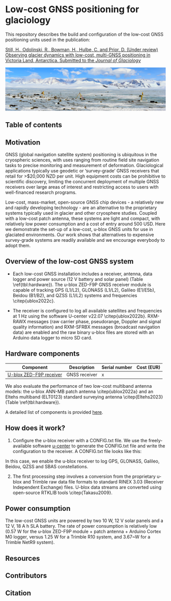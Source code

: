 # Low-cost GNSS positioning for glaciology

This repository describes the build and configuration of the low-cost GNSS positioning units used in the publication:

[Still, H., Odolinski, R., Bowman, H., Hulbe, C. and Prior, D. (Under review) Observing glacier dynamics with low-cost, multi-GNSS positioning in Victoria Land, Antarctica. Submitted to the _Journal of Glaciology_](https://drive.google.com/file/d/1XmEQSZw7YCs4UeDsx9XjOYceR0UcZ_Ou/view?usp=drive_link)

![Priestley Glacier, Victoria Land, Antarctica](/Documentation/Images/DSC_0474_crop.jpeg)


## Table of contents

## Motivation

GNSS (global navigation satellite system) positioning is ubiquitous in the cryospheric sciences, with uses ranging from routine field site navigation tasks to precise monitoring and measurement of deformation. Glaciological applications typically use geodetic or ‘survey-grade’ GNSS receivers that retail for >$20,000 NZD per unit. High equipment costs can be prohibitive to scientific discovery, limiting the concurrent deployment of multiple GNSS receivers over large areas of interest and restricting access to users with well-financed research programs.


 Low-cost, mass-market, open-source GNSS chip devices - a relatively new and rapidly developing technology - are an alternative to the proprietary systems typically used in glacier and other cryosphere studies. Coupled with a low-cost patch antenna, these systems are light and compact, with relatively low power consumption and a cost of entry around 500 USD.  Here we demonstrate the set-up of a low-cost, u-blox GNSS units for use in glaciated environments. Our work shows that alternatives to expensive survey-grade systems are readily available and we encourage everybody to adopt them.   

## Overview of the low-cost GNSS system

- Each low-cost GNSS installation includes a receiver, antenna, data logger and power source (12 V battery and solar panel) (Table \ref{tbl:hardware}). The u-blox ZED-F9P GNSS receiver module is capable of tracking GPS (L1/L2), GLONASS (L1/L2), Galileo (E1/E5b), Beidou (B1/B2), and QZSS (L1/L2) systems and frequencies \citep{ublox2022c}. 

- The receiver is configured to log all available satellites and frequencies at 1 Hz using the software U-center v22.07 \citep{ublox2022b}.  RXM-RAWX messages (raw carrier phase, pseudorange, Doppler and signal quality information) and RXM-SFRBX messages (broadcast navigation data) are enabled and the raw binary u-blox files are stored with an Arduino data logger to micro SD card. 


## Hardware components


| Component                                                                                | Description        | Serial number     | Cost (EUR)  |
|------------------------------------------------------------------------------------------|--------------------|-------------------|-------------|
| [U-blox ZED-F9P receiver](/Documentation/Manuals/ZED-F9P-04B_DataSheet_UBX-21044850.pdf) | GNSS receiver      |  x                |             |


We also evaluate the performance of two low-cost multiband antenna models:  the u-blox ANN-MB patch antenna \citep{ublox2022a} and an Eltehs multiband (ELT0123) standard surveying antenna \citep{Eltehs2023} (Table \ref{tbl:hardware}). 

A detailed list of components is provided [here](/Hardware). 


## How does it work?

1. Configure the u-blox receiver with a CONFIG.txt file. We use the freely-available software [u-center](https://www.u-blox.com/en/product/u-center) to generate the CONFIG.txt file and write the configuration to the receiver. A CONFIG.txt file looks like this:

In this case, we enable the u-blox receiver to log GPS, GLONASS, Galileo, Beidou, QZSS and SBAS constellations. 


2. The first processing step involves a conversion from the proprietary u-blox and Trimble raw data file formats to standard RINEX 3.03 (Receiver Independent Exchange) files. U-blox data streams are converted using open-source RTKLIB tools \citep{Takasu2009}. 


## Power consumption

The low-cost GNSS units are powered by two 10 W, 12 V solar panels and a 12 V, 18 A h SLA battery. The rate of power consumption is relatively low (0.57 W for the u-blox ZED-F9P module + patch antenna + Arduino Cortex M0 logger, versus 1.25 W for a Trimble R10 system, and 3.67~W for a Trimble NetR9 system).

## Resources


## Contributors


## Citation



